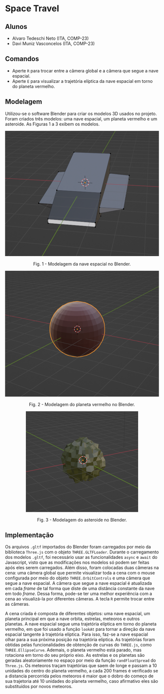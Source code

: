 # Space Travel

## Alunos

- Alvaro Tedeschi Neto (ITA, COMP-23)
- Davi Muniz Vasconcelos (ITA, COMP-23)

## Comandos

- Aperte `R` para trocar entre a câmera global e a câmera que segue a nave espacial.
- Aperte `E` para visualizar a trajetória elíptica da nave espacial em torno do planeta vermelho.

## Modelagem
Utilizou-se o software Blender para criar os modelos 3D usados no projeto. Foram criados três modelos: uma nave espacial, um planeta vermelho e um asteroide. As Figuras 1 a 3 exibem os modelos.

<p align="center">
    <img src="figures/spaceship.PNG" alt="">
</p>
<p align="center">Fig. 1 - Modelagem da nave espacial no Blender.

<p align="center">
    <img src="figures/planet.PNG" alt="">
</p>
<p align="center">Fig. 2 - Modelagem do planeta vermelho no Blender.

<p align="center">
    <img src="figures/asteroid.PNG" alt="">
</p>
<p align="center">Fig. 3 - Modelagem do asteroide no Blender.

## Implementação
Os arquivos `.gltf` importados do Blender foram carregados por meio da biblioteca `Three.js` com o objeto `THREE.GLTFLoader`. Durante o carregamento dos modelos `.gltf`, foi necessário usar as funcionalidades `async` e `await` do Javascript, visto que as modificações nos modelos só podem ser feitas após eles serem carregados. Além disso, foram colocadas duas câmeras na cena: uma câmera global que permite visualizar toda a cena com o mouse configurada por meio do objeto `THREE.OrbitControls` e uma câmera que segue a nave espacial. A câmera que segue a nave espacial é atualizada em cada *frame* de tal forma que diste de uma distância constante da nave em todo *frame*. Dessa forma, pode-se ter uma melhor experiência com a cena ao visualizá-la por diferentes câmeras. A tecla `R` permite trocar entre as câmeras.

A cena criada é composta de diferentes objetos: uma nave espacial, um planeta principal em que a nave orbita, estrelas, meteoros e outros planetas. A nave espacial segue uma trajetória elíptica em torno do planeta vermelho, em que foi usado a função `lookAt` para tornar a direção da nave espacial tangente à trajetória elíptica. Para isso, faz-se a nave espacial olhar para a sua próxima posição na trajetória elíptica. As trajetórias foram obtidas pelas funcionalidades de obtenção de curvas do `THREE.js`, como `THREE.EllipseCurve`. Ademais, o planeta vermelho está parado, mas rotaciona em torno do seu próprio eixo. As estrelas e os planetas são geradas aleatoriamente no espaço por meio da função `randFloatSpread` do `Three.js`. Os meteoros traçam trajetórias que saem de longe e passam a 10 unidades do centro do planeta vermelho, a cada 200 frames é verificado se a distancia percorrida pelos meteoros é maior que o dobro do começo de sua trajetoria até 10 unidades do planeta vermelho, caso afirmativo eles são substituídos por novos meteoros.